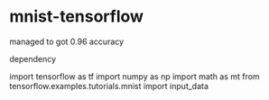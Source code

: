 # mnist-tensorflow
managed to got 0.96 accuracy

dependency

import tensorflow as tf
import numpy as np
import math as mt
from tensorflow.examples.tutorials.mnist import input_data
